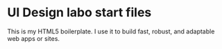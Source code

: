 # UI Design labo start files
This is my HTML5 boilerplate. I use it to build fast, robust, and adaptable web apps or sites.